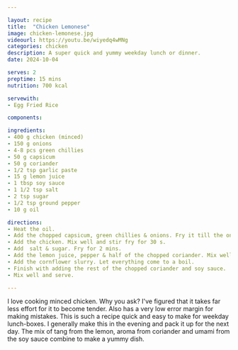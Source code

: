 ```yaml
---

layout: recipe
title:  "Chicken Lemonese"
image: chicken-lemonese.jpg
videourl: https://youtu.be/wiyedq4wMNg
categories: chicken
description: A super quick and yummy weekday lunch or dinner.
date: 2024-10-04

serves: 2
preptime: 15 mins
nutrition: 700 kcal

servewith:
- Egg Fried Rice

components:

ingredients:
- 400 g chicken (minced)
- 150 g onions
- 4-8 pcs green chillies
- 50 g capsicum
- 50 g coriander
- 1/2 tsp garlic paste
- 15 g lemon juice
- 1 tbsp soy sauce
- 1 1/2 tsp salt
- 2 tsp sugar
- 1/2 tsp ground pepper
- 10 g oil

directions:
- Heat the oil.
- Add the chopped capsicum, green chillies & onions. Fry it till the onions are browned for 2 mins.
- Add the chicken. Mix well and stir fry for 30 s.
- Add  salt & sugar. Fry for 2 mins.
- Add the lemon juice, pepper & half of the chopped coriander. Mix well.
- Add the cornflower slurry. Let everything come to a boil.
- Finish with adding the rest of the chopped coriander and soy sauce.
- Mix well and serve.

---
```


I love cooking minced chicken. Why you ask? I've figured that it takes far less effort for it to become tender. Also has a very low error margin for making mistakes. This is such a recipe quick and easy to make for weekday lunch-boxes. I generally make this in the evening and pack it up for the next day. The mix of tang from the lemon, aroma from coriander and umami from the soy sauce combine to make a yummy dish.
